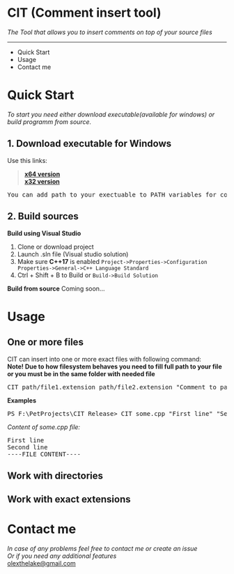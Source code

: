 # CIT (Comment insert tool)
 *The Tool that allows you to insert comments on top of your source files*
* * *

*   Quick Start
*   Usage
*   Contact me

# Quick Start
*To start you need either download executable(available for windows) or build programm from source.*

## 1. Download executable for Windows
Use this links:
> [**x64 version**](https://sourceforge.net/projects/commentinserttool/files/CIT_x64.rar/download)  
> [**x32 version**](https://sourceforge.net/projects/commentinserttool/files/CIT_x32.rar/download)
<pre>You can add path to your exectuable to PATH variables for conviency</pre>

## 2. Build sources
**Build using Visual Studio**
1. Clone or download project
2. Launch .sln file (Visual studio solution)
3. Make sure **C++17** is enabled `Project->Properties->Configuration Properties->General->C++ Language Standard`
4. Ctrl + Shift + B to Build or  `Build->Build Solution`

**Build from source**
Coming soon...
  

# Usage
 
## One or more files

CIT can insert into one or more exact files with following command:  
**Note! Due to how filesystem behaves you need to fill full path to your file or you must be in the same folder with needed file**
<pre>
CIT path/file1.extension path/file2.extension "Comment to paste" "Another comment"
</pre>
**Examples**
<pre>
PS F:\PetProjects\CIT_Release> CIT some.cpp "First line" "Second line"
</pre>
*Content of some.cpp file:*
<pre>
First line
Second line
----FILE CONTENT----
</pre>

## Work with directories

## Work with exact extensions

# Contact me
*In case of any problems feel free to contact me or create an issue*  
*Or if you need any additional features*  
<olexthelake@gmail.com>
